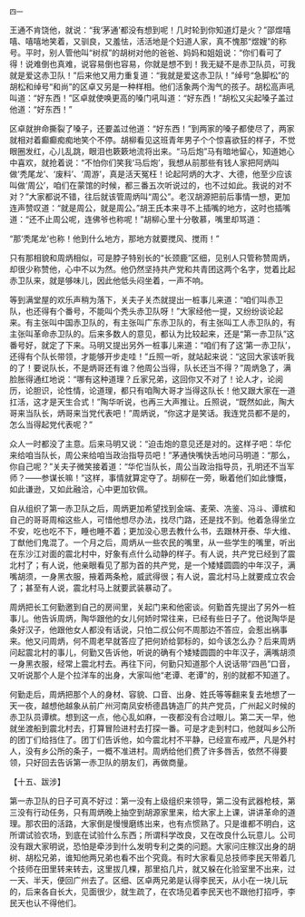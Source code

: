     四一 

   王通不肯饶他，就说：“我‘茅通’都没有想到呢！几时轮到你知道灯是火？”邵煜嘻嘻、嘻嘻地笑着，又驯良，又羞怯，活活地是个妇道人家，真不愧那“煜嫂”的称号。平时，别人管他叫“树叔”的胡树对他的爸爸、妈妈和姐姐说：“你们看可了得！说难倒也真难，说容易倒也容易，你就是想不到！我无疑不是赤卫队员，可我就是爱这赤卫队！”后来他又用力重复道：“我就是爱这赤卫队！”绰号“急脚松”的胡松和绰号“和尚”的区卓又另是一种样相。他们活象两个淘气的孩子。胡松高声吼叫道：“好东西！”区卓就使唤更高的嗓门吼叫道：“好东西！”胡松又尖起嗓子盖过他道：“好东西！”

   区卓就拚命撕裂了嗓子，还要盖过他道：“好东西！”到两家的嗓子都使尽了，两家就相对着癫癫痴痴地笑个不停。胡柳看见这班青年男子个个惊喜欲狂的样子，不觉眼圈发红，心儿乱跳，眼泪也簌簌地流将出来。“马后炮”马有暗地留心，知道她心中喜欢，就抢着说：“不怕你们笑我‘马后炮’，我想从前那些有钱人家把阿炳叫做‘秃尾龙’、‘废料’、‘周游’，真是活天冤枉！论起阿炳的大才、大德，他至少应该叫做‘周公’，咱们在蒙馆的时候，都三番五次听说过的，也不过如此。我说的对不对？”大家都说不错，往后就该管周炳叫“周公”。老汉胡源把前后事情一想，更加连声赞叹道：“就是周公，就是周公。”胡王氏本来寻不上插嘴的地方，这时也插嘴道：“还不止周公呢，连佛爷也称呢！”胡柳心里十分敬慕，嘴里却骂道：

   “那‘秃尾龙’也称！他到什么地方，那地方就要搅风、搅雨！”

   只有那相貌和周炳相似，可是脖子特别长的“长颈鹿”区细，见别人只管称赞周炳，却很少称赞他，心中不以为然。他仍然坚持共产党和共青团这两个名字，觉着比起赤卫队来，就是够味儿，因此他低头闷坐着，一声不响。

   等到满堂屋的欢乐声稍为落下，关夫子关杰就提出一桩事儿来道：“咱们叫赤卫队，也还得有个番号，不能叫个秃头赤卫队呀！”大家经他一提，又纷纷谈论起来。有主张叫中国赤卫队的，有主张叫广东赤卫队的，有主张叫工人赤卫队的，有主张叫革命赤卫队的。后来多数人的意见，都认为比较起来，还是“第一赤卫队”这番号好，就定了下来。马明又提出另外一桩事儿来道：“咱们有了这‘第一赤卫队’，还得有个队长带领，才能够开步走哇！”丘照一听，就站起来说：“这回大家该听我的了！要说队长，不是炳哥还有谁？他周公当得，队长还当不得？”周炳急了，满脸胀得通红地说：“哪有这种道理？丘家兄弟，这回你又不对了！论人才，论阅历，论胆识，论性情，论道理，都只有咱陶大哥才当得这队长！他又跟大家在一道扛活，这才是天生合式！”陶华听说，也再三大声推让。丘照说，“既然如此，陶大哥来当队长，炳哥来当党代表吧！”周炳说，“你这才是笑话。我连党员都不是的，怎么当得起党代表呢？”

   众人一时都没了主意。后来马明又说：“迫击炮的意见还是对的。这样子吧：华佗来给咱当队长，周公来给咱当政治指导员吧！”茅通快嘴快舌地问马明道：“那么，你自己呢？”关夫子微笑接着道：“华佗当队长，周公当政治指导员，孔明还不当军师？——参谋长嘛！”这样，事情就算定夺了。胡柳在一旁，瞅着他们如此慷慨，如此谦逊，又如此融洽，心中更加钦佩。

   自从组织了第一赤卫队之后，周炳更加希望找到金端、麦荣、冼鉴、冯斗、谭槟和自己的哥哥周榕这些人，可惜他想尽办法，找尽门路，还是找不到。他着急得坐立不安，吃也吃不下，睡也睡不着；更加没心思去教什么书，去跟林开泰、华大维、丁猷他们鬼混了。一个月之后，周炳从一些农民的嘴里，从一些学生的嘴里，听出在东沙江对面的震北村中，好象有点什么动静的样子。有人说，共产党已经到了震北村了；有人说，他亲眼看见了那为首的共产党，是一个矮矮圆圆的中年汉子，满嘴胡须，一身黑衣服，掖着两条枪，威武得很；有人说，震北村马上就要成立农会了；甚至有人说，震北村马上就要武装暴动了。

   周炳把长工何勤邀到自己的房间里，关起门来和他密谈。何勤首先提出了另外一桩事儿。他告诉周炳，陶华跟他的女儿何娇时常往来，已经有些日子了。他说陶华是条好汉子，他跟他女人都没有话说，只怕二叔公何不周那边不答应，会惹出祸事来。他又问周炳，何不周老早就答应了把何娇给郭标的，如今该怎么办？后来周炳问起震北村的事儿，何勤又告诉他，听说的确有个矮矮圆圆的中年汉子，满嘴胡须一身黑衣服，经常上震北村去。再往下问，何勤只知道那个人说话带“四邑”口音，又听说那个人是个拉洋车的出身，大家叫他“老谭、老谭”的，别的就都不知道了。

   何勤走后，周炳把那个人的身材、容貌、口音、出身、姓氏等等翻来复去地想了一天一夜，越想他越象从前广州河南凤安桥德昌铸造厂的共产党员，广州起义时候的赤卫队员谭槟。想到这一点，他心乱如麻，一夜都没有合过眼儿。第二天一早，他就坐渡船到震北村去，打算冒险进村去打探一番。可是才走到村口，他就叫乡公所的团丁们给挡住了。团丁们告诉他，如今震北村不平静，已经宣布戒严，凡是外村人，没有乡公所的条子，一概不准进村。周炳给他们费了许多唇舌，依然不得要领，只好回去告诉第一赤卫队的朋友们，再做商量。

   【十五、跋涉】

   第一赤卫队的日子可真不好过：第一没有上级组织来领导，第二没有武器枪枝，第三没有行动任务，只有周炳晚上抽空到胡源家里来，给大家上上课，讲讲革命的道理。那农田的活路，大家倒是慢慢磨练出来，也有点惯熟了。只是谁都不明白，这所谓试验农场，到底在试验什么东西；所谓科学改良，又在改良什么玩意儿。公司没有跟大家明说，恐怕是牵涉到什么发明专利之类的问题。大家问庄稼汉出身的胡树、胡松兄弟，谁知他两兄弟也看不出个究竟。有时大家看见总技师李民天带着几个技师在田里转来转去，这里拔几棵，那里掐几片，就又躲在化验室里不出来，过一天、半天，便回广州去了。区细、区卓两兄弟是认得李民天，从小在一块儿玩的，后来各自长大，见面很少，就生疏了，在农场见着李民天也不跟他打招呼，李民天也认不得他们。

